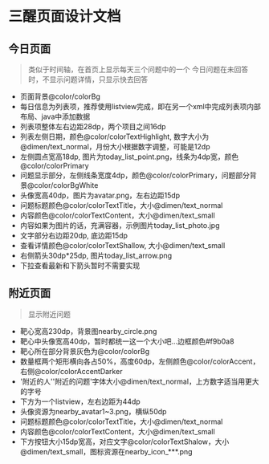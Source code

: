 # 三醒页面设计文档

## 今日页面
> 类似于时间轴，在首页上显示每天三个问题中的一个
今日问题在未回答时，不显示问题详情，只显示快去回答

* 页面背景@color/colorBg
* 每日信息为列表项，推荐使用listview完成，即在另一个xml中完成列表项内部布局、java中添加数据
* 列表项整体左右边距28dp，两个项目之间16dp
* 列表左侧日期，颜色@color/colorTextHighlight, 数字大小为@dimen/text_normal，月份大小根据数字调整，可能是12dp
* 左侧圆点宽高18dp, 图片为today_list_point.png，线条为4dp宽，颜色@color/colorPrimary
* 问题显示部分，左侧线条宽度4dp，颜色@color/colorPrimary，问题部分背景@color/colorBgWhite
* 头像宽高40dp，图片为avatar.png，左右边距15dp
* 问题标题颜色@color/colorTextTitle，大小@dimen/text_normal
* 内容颜色@color/colorTextContent，大小@dimen/text_small
* 内容如果为图片的话，充满容器，示例图片today_list_photo.jpg
* 文字部分右边距20dp, 底边距15dp
* 查看详情颜色@color/colorTextShallow, 大小@dimen/text_small
* 右侧箭头30dp*25dp, 图片today_list_arrow.png
* 下拉查看最新和下箭头暂时不需要实现

## 附近页面
> 显示附近问题

* 靶心宽高230dp，背景图nearby_circle.png
* 靶心中头像宽高40dp，暂时都统一这一个大小吧...边框颜色#f9b0a8
* 靶心所在部分背景灰色为@color/colorBg
* 数量框两个矩形横向各占50%，高度60dp，左侧颜色@color/colorAccent，右侧@color/colorAccentDarker
* '附近的人''附近的问题'字体大小@dimen/text_normal，上方数字适当用更大的字号
* 下方为一个listview，左右边距为44dp
* 头像资源为nearby_avatar1~3.png，横纵50dp
* 问题标题颜色@color/colorTextTitle，大小@dimen/text_normal
* 内容颜色@color/colorTextContent，大小@dimen/text_small
* 下方按钮大小15dp宽高，对应文字@color/colorTextShalow，大小@dimen/text_small，图标资源在nearby_icon_***.png

